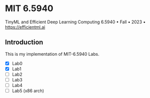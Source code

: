 # MIT 6.5940
TinyML and Efficient Deep Learning Computing 6.5940 • Fall • 2023 • https://efficientml.ai

## Introduction

This is my implementation of MIT-6.5940 Labs.

- [x] Lab0
- [x] Lab1
- [ ] Lab2
- [ ] Lab3
- [ ] Lab4
- [ ] Lab5 (x86 arch)
